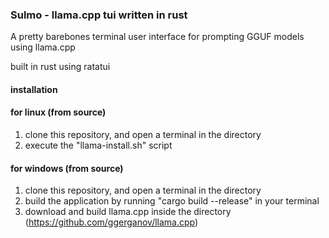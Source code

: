 ### Sulmo - llama.cpp tui written in rust

A pretty barebones terminal user interface for prompting GGUF models using llama.cpp

built in rust using ratatui

#### installation

#### for linux (from source)
1. clone this repository, and open a terminal in the directory
2. execute the "llama-install.sh" script

#### for windows (from source)
1. clone this repository, and open a terminal in the directory
2. build the application by running "cargo build --release" in your terminal
3. download and build llama.cpp inside the directory (https://github.com/ggerganov/llama.cpp)